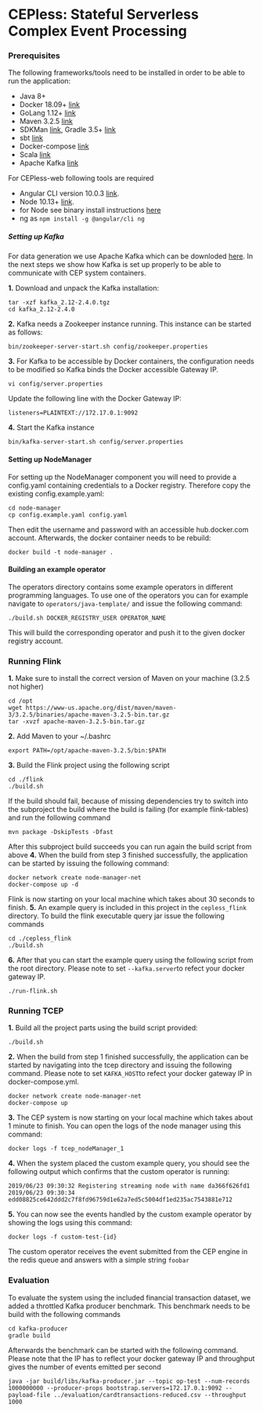 # CEPless: Stateful Serverless Complex Event Processing

### Prerequisites 
The following frameworks/tools need to be installed in order to be able to run the application: 

- Java 8+
- Docker 18.09+ [link](https://docs.docker.com/install/linux/docker-ce/ubuntu/)
- GoLang 1.12+ [link](https://tecadmin.net/install-go-on-ubuntu/)
- Maven 3.2.5 [link](http://basicgroundwork.blogspot.com/2014/07/installing-maven-322-on-ubuntu-1404.html)
- SDKMan [link](https://sdkman.io/install), Gradle 3.5+ [link](https://gradle.org/install/#with-a-package-manager) 
- sbt [link](https://www.scala-sbt.org/1.x/docs/Installing-sbt-on-Linux.html)
- Docker-compose [link](https://docs.docker.com/compose/install/)
- Scala [link](https://www.scala-lang.org/download/)
- Apache Kafka [link](https://www.apache.org/dyn/closer.cgi?path=/kafka/2.4.0/kafka_2.12-2.4.0.tgz)

For CEPless-web following tools are required
 - Angular CLI version 10.0.3  [link](https://github.com/angular/angular-cli).
 - Node 10.13+ [link](https://nodejs.org/en/download/).
 - for Node see binary install instructions [here](https://medium.com/@tgmarinho/how-to-install-node-js-via-binary-archive-on-linux-ab9bbe1dd0c2)
 - ng as `npm install -g @angular/cli ng`

##### Setting up Kafka
For data generation we use Apache Kafka which can be downloded [here](https://www.apache.org/dyn/closer.cgi?path=/kafka/2.4.0/kafka_2.12-2.4.0.tgz). 
In the next steps we show how Kafka is set up properly to be able to communicate with CEP system containers.

**1.** Download and unpack the Kafka installation:
```
tar -xzf kafka_2.12-2.4.0.tgz
cd kafka_2.12-2.4.0
```

**2.** Kafka needs a Zookeeper instance running. This instance can be started as follows: 
```
bin/zookeeper-server-start.sh config/zookeeper.properties
```
**3.** For Kafka to be accessible by Docker containers, the configuration needs to be modified so Kafka binds the Docker accessible Gateway IP.
```
vi config/server.properties
```
Update the following line with the Docker Gateway IP:

```
listeners=PLAINTEXT://172.17.0.1:9092
```
**4.** Start the Kafka instance
```
bin/kafka-server-start.sh config/server.properties
```

#### Setting up NodeManager
For setting up the NodeManager component you will need to provide a config.yaml containing credentials to a Docker registry. Therefore copy the existing config.example.yaml:
```
cd node-manager
cp config.example.yaml config.yaml
```
Then edit the username and password with an accessible hub.docker.com account. Afterwards, the docker container needs to be rebuild: 
```
docker build -t node-manager . 
```

#### Building an example operator
The operators directory contains some example operators in different programming languages. To use one of the operators you can for example navigate to `operators/java-template/` and issue the following command: 
```
./build.sh DOCKER_REGISTRY_USER OPERATOR_NAME
```
This will build the corresponding operator and push it to the given docker registry account. 


### Running Flink

**1.** Make sure to install the correct version of Maven on your machine (3.2.5 not higher)
```
cd /opt
wget https://www-us.apache.org/dist/maven/maven-3/3.2.5/binaries/apache-maven-3.2.5-bin.tar.gz
tar -xvzf apache-maven-3.2.5-bin.tar.gz
```
**2.** Add Maven to your ~/.bashrc
``` 
export PATH=/opt/apache-maven-3.2.5/bin:$PATH
```
**3.** Build the Flink project using the following script
```
cd ./flink
./build.sh
```
If the build should fail, because of missing dependencies try to switch into the subproject the build where the build is failing (for example flink-tables) and run the following command
```
mvn package -DskipTests -Dfast
```
After this subproject build succeeds you can run again the build script from above
**4.**  When the build from step 3 finished successfully, the application can be started by issuing the following command: 
```
docker network create node-manager-net
docker-compose up -d 
```
Flink is now starting on your local machine which takes about 30 seconds to finish. 
**5.** An example query is included in this project in the `cepless_flink` directory. To build the flink executable query jar issue the following commands
```
cd ./cepless_flink
./build.sh
```
**6.** After that you can start the example query using the following script from the root directory. Please note to set `--kafka.server`to refect your docker gateway IP.
```
./run-flink.sh
```
### Running TCEP

**1.** Build all the project parts using the build script provided:
```
./build.sh
```
**2.**  When the build from step 1 finished successfully, the application can be started by navigating into the tcep directory and issuing the following command. Please note to set `KAFKA_HOST`to refect your docker gateway IP in docker-compose.yml.
```
docker network create node-manager-net
docker-compose up
```
**3.** The CEP system is now starting on your local machine which takes about 1 minute to finish. You can open the logs of the node manager using this command: 
```
docker logs -f tcep_nodeManager_1
```
**4.** When the system placed the custom example query, you should see the following output which confirms that the custom operator is running: 
```
2019/06/23 09:30:32 Registering streaming node with name da366f626fd1
2019/06/23 09:30:34 edd08825ce642ddd2c7f8fd96759d1e62a7ed5c5004df1ed235ac7543881e712
``` 
**5.** You can now see the events handled by the custom example operator by showing the logs using this command: 
```
docker logs -f custom-test-{id}
```

The custom operator receives the event submitted from the CEP engine in the redis queue and answers with a simple string `foobar`

### Evaluation

To evaluate the system using the included financial transaction dataset, we added a throttled Kafka producer benchmark. This benchmark needs to be build with the following commands
```
cd kafka-producer
gradle build
```

Afterwards the benchmark can be started with the following command. Please note that the IP has to reflect your docker gateway IP and throughput gives the number of events emitted per second
```
java -jar build/libs/kafka-producer.jar --topic op-test --num-records 1000000000 --producer-props bootstrap.servers=172.17.0.1:9092 --payload-file ../evaluation/cardtransactions-reduced.csv --throughput 1000
```
